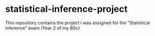 # statistical-inference-project
This repository contains the project i was assigned for the "Statistical Inference" exam (Year 2 of my BSc)
